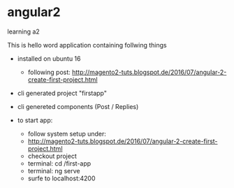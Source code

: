 # angular2
learning a2

This is hello word application containing follwing things

- installed on ubuntu 16
  - following post: http://magento2-tuts.blogspot.de/2016/07/angular-2-create-first-project.html
- cli generated project "firstapp"
- cli genereted components (Post / Replies)


- to start app:
  - follow system setup under:
  - http://magento2-tuts.blogspot.de/2016/07/angular-2-create-first-project.html
  - checkout project
  - terminal: cd /first-app
  - terminal: ng serve
  - surfe to localhost:4200
